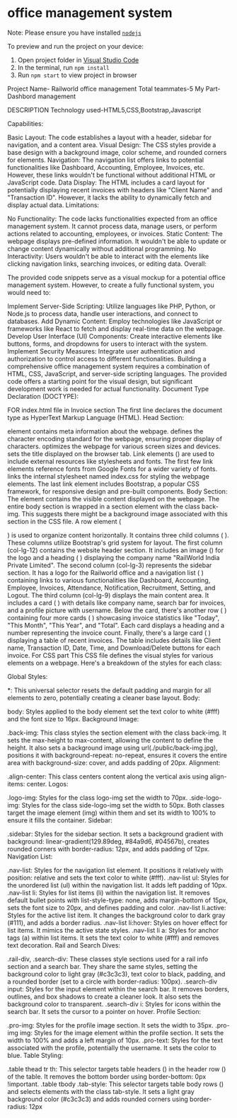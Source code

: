 
  # office management system

  Note: Please ensure you have installed <code><a href="https://nodejs.org/en/download/">nodejs</a></code>

  To preview and run the project on your device:
  1) Open project folder in <a href="https://code.visualstudio.com/download">Visual Studio Code</a>
  2) In the terminal, run `npm install`
  3) Run `npm start` to view project in browser
  

  Project Name- Railworld office management Total teammates-5 My Part-Dashbord management

DESCRIPTION Technology used-HTML5,CSS,Bootstrap,Javascript

Capabilities:

Basic Layout: The code establishes a layout with a header, sidebar for navigation, and a content area. Visual Design: The CSS styles provide a base design with a background image, color scheme, and rounded corners for elements. Navigation: The navigation list offers links to potential functionalities like Dashboard, Accounting, Employee, Invoices, etc. However, these links wouldn't be functional without additional HTML or JavaScript code. Data Display: The HTML includes a card layout for potentially displaying recent invoices with headers like "Client Name" and "Transaction ID". However, it lacks the ability to dynamically fetch and display actual data. Limitations:

No Functionality: The code lacks functionalities expected from an office management system. It cannot process data, manage users, or perform actions related to accounting, employees, or invoices. Static Content: The webpage displays pre-defined information. It wouldn't be able to update or change content dynamically without additional programming. No Interactivity: Users wouldn't be able to interact with the elements like clicking navigation links, searching invoices, or editing data. Overall:

The provided code snippets serve as a visual mockup for a potential office management system. However, to create a fully functional system, you would need to:

Implement Server-Side Scripting: Utilize languages like PHP, Python, or Node.js to process data, handle user interactions, and connect to databases. Add Dynamic Content: Employ technologies like JavaScript or frameworks like React to fetch and display real-time data on the webpage. Develop User Interface (UI) Components: Create interactive elements like buttons, forms, and dropdowns for users to interact with the system. Implement Security Measures: Integrate user authentication and authorization to control access to different functionalities. Building a comprehensive office management system requires a combination of HTML, CSS, JavaScript, and server-side scripting languages. The provided code offers a starting point for the visual design, but significant development work is needed for actual functionality. Document Type Declaration (DOCTYPE):

FOR index.html file in Invoice section The first line declares the document type as HyperText Markup Language (HTML). Head Section:

element contains meta information about the webpage. defines the character encoding standard for the webpage, ensuring proper display of characters. optimizes the webpage for various screen sizes and devices. <title>Document</title> sets the title displayed on the browser tab. Link elements () are used to include external resources like stylesheets and fonts. The first few link elements reference fonts from Google Fonts for a wider variety of fonts. links the internal stylesheet named index.css for styling the webpage elements. The last link element includes Bootstrap, a popular CSS framework, for responsive design and pre-built components. Body Section:
The element contains the visible content displayed on the webpage. The entire body section is wrapped in a section element with the class back-img. This suggests there might be a background image associated with this section in the CSS file. A row element (

) is used to organize content horizontally. It contains three child columns (
). These columns utilize Bootstrap's grid system for layout. The first column (col-lg-12) contains the website header section. It includes an image () for the logo and a heading (
) displaying the company name "RailWorld India Private Limited". The second column (col-lg-3) represents the sidebar section. It has a logo for the Railworld office and a navigation list (
) containing links to various functionalities like Dashboard, Accounting, Employee, Invoices, Attendance, Notification, Recruitment, Setting, and Logout. The third column (col-lg-9) displays the main content area. It includes a card (
) with details like company name, search bar for invoices, and a profile picture with username. Below the card, there's another row (
) containing four more cards (
) showcasing invoice statistics like "Today", "This Month", "This Year", and "Total". Each card displays a heading and a number representing the invoice count. Finally, there's a large card (
) displaying a table of recent invoices. The table includes details like Client name, Transaction ID, Date, Time, and Download/Delete buttons for each invoice.
For CSS part This CSS file defines the visual styles for various elements on a webpage. Here's a breakdown of the styles for each class:

Global Styles:

*: This universal selector resets the default padding and margin for all elements to zero, potentially creating a cleaner base layout. Body:

body: Styles applied to the body element set the text color to white (#fff) and the font size to 16px. Background Image:

.back-img: This class styles the section element with the class back-img. It sets the max-height to max-content, allowing the content to define the height. It also sets a background image using url(./public/back-img.jpg), positions it with background-repeat: no-repeat, ensures it covers the entire area with background-size: cover, and adds padding of 20px. Alignment:

.align-center: This class centers content along the vertical axis using align-items: center. Logos:

.logo-img: Styles for the class logo-img set the width to 70px. .side-logo-img: Styles for the class side-logo-img set the width to 50px. Both classes target the image element (img) within them and set its width to 100% to ensure it fills the container. Sidebar:

.sidebar: Styles for the sidebar section. It sets a background gradient with background: linear-gradient(129.89deg, #84a9d6, #04567b), creates rounded corners with border-radius: 12px, and adds padding of 12px. Navigation List:

.nav-list: Styles for the navigation list element. It positions it relatively with position: relative and sets the text color to white (#fff). .nav-list ul: Styles for the unordered list (ul) within the navigation list. It adds left padding of 10px. .nav-list li: Styles for list items (li) within the navigation list. It removes default bullet points with list-style-type: none, adds margin-bottom of 15px, sets the font size to 20px, and defines padding and color. .nav-list li.active: Styles for the active list item. It changes the background color to dark gray (#111), and adds a border radius. .nav-list li:hover: Styles on hover effect for list items. It mimics the active state styles. .nav-list li a: Styles for anchor tags (a) within list items. It sets the text color to white (#fff) and removes text decoration. Rail and Search Dives:

.rail-div, .search-div: These classes style sections used for a rail info section and a search bar. They share the same styles, setting the background color to light gray (#c3c3c3), text color to black, padding, and a rounded border (set to a circle with border-radius: 100px). .search-div input: Styles for the input element within the search bar. It removes borders, outlines, and box shadows to create a cleaner look. It also sets the background color to transparent. .search-div i: Styles for icons within the search bar. It sets the cursor to a pointer on hover. Profile Section:

.pro-img: Styles for the profile image section. It sets the width to 35px. .pro-img img: Styles for the image element within the profile section. It sets the width to 100% and adds a left margin of 10px. .pro-text: Styles for the text associated with the profile, potentially the username. It sets the color to blue. Table Styling:

.table thead tr th: This selector targets table headers () in the header row () of the table. It removes the bottom border using border-bottom: 0px !important. .table tbody .tab-style: This selector targets table body rows () and selects elements with the class tab-style. It sets a light gray background color (#c3c3c3) and adds rounded corners using border-radius: 12px